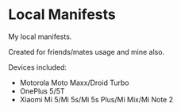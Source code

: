 Local Manifests
=====================================

My local manifests. 

Created for friends/mates usage and mine also.

Devices included:

- Motorola Moto Maxx/Droid Turbo
- OnePlus 5/5T
- Xiaomi Mi 5/Mi 5s/Mi 5s Plus/Mi Mix/Mi Note 2
